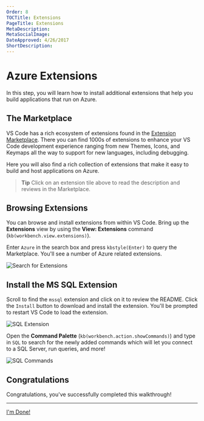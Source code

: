 ```yaml
---
Order: 8
TOCTitle: Extensions
PageTitle: Extensions
MetaDescription:
MetaSocialImage:
DateApproved: 4/26/2017
ShortDescription:
---
```

# Azure Extensions

In this step, you will learn how to install additional extensions that help you build applications that run on Azure.

## The Marketplace

VS Code has a rich ecosystem of extensions found in the [Extension Marketplace](https://marketplace.visualstudio.com/vscode). There you can find 1000s of extensions to enhance your VS Code development experience ranging from new Themes, Icons, and Keymaps all the way to support for new languages, including debugging.

Here you will also find a rich collection of extensions that make it easy to build and host applications on Azure.

<div class="marketplace-extensions-azure-curated"></div>

> **Tip** Click on an extension tile above to read the description and reviews in the Marketplace.

## Browsing Extensions

You can browse and install extensions from within VS Code. Bring up the **Extensions** view by using the **View: Extensions** command (`kb(workbench.view.extensions)`).

Enter `Azure` in the search box and press `kbstyle(Enter)` to query the Marketplace. You'll see a number of Azure related extensions.

![Search for Extensions](nodejs-deployment_searchforextension.png)

## Install the MS SQL Extension

Scroll to find the `mssql` extension and click on it to review the README. Click the `Install` button to download and install the extension. You'll be prompted to restart VS Code to load the extension.

![SQL Extension](nodejs-deployment_sqlextension.png)

Open the **Command Palette** (`kb(workbench.action.showCommands)`) and type in `SQL` to search for the newly added commands which will let you connect to a SQL Server, run queries, and more!

![SQL Commands](nodejs-deployment_sqlcommands.png)

## Congratulations

Congratulations, you've successfully completed this walkthrough!

----

<a class="tutorial-next-btn" href="/docs">I'm Done!</a>